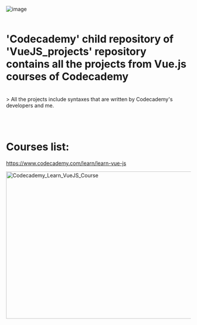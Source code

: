 ![image](https://user-images.githubusercontent.com/82598726/175787466-fa586927-e7b0-4159-a6f6-fa3975aa2379.png)
<br><br>

# 'Codecademy' child repository of 'VueJS_projects' repository contains all the projects from Vue.js courses of Codecademy
<br>
> All the projects include syntaxes that are written by Codecademy's developers and me.

<br><br>


# Courses list:

https://www.codecademy.com/learn/learn-vue-js


<a type="button" title="Codecademy_VueJS_Course" 
  href="https://www.codecademy.com/learn/learn-vue-js" 
  target="_blank" data-CodecademyLearnVuejsCourseButt="CodecademyLearnVueJSCourseButt_data">
  <img src="https://github.com/phuongtrieu97coder/VueJS_projects/assets/82598726/219fc1b2-f7cd-4517-b3f8-5f695a96ce5e"
    alt="Codecademy_Learn_VueJS_Course" width="600px" height="400px"></a>



